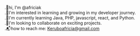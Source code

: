  .👋hi, I'm @africiak           
 .🦒I'm interested in learning and growing in my developer journey.        
 .🌱I'm currently learning  Java, PHP, javascript, react, and Python.       
 .🔭I'm looking to collaborate on exciting projects.               
 .📬how to reach me: Keruboafricia@gmail.com

<!--
**africiak/africiak** is a ✨ _special_ ✨ repository because its `README.md` (this file) appears on your GitHub profile.

Here are some ideas to get you started:

- 🔭 I’m currently working on ...
- 🌱 I’m currently learning ...
- 👯 I’m looking to collaborate on ...
- 🤔 I’m looking for help with ...
- 💬 Ask me about ...-
- 📫 How to reach me: ...
- 😄 Pronouns: ...
- ⚡ Fun fact: ...
-->
